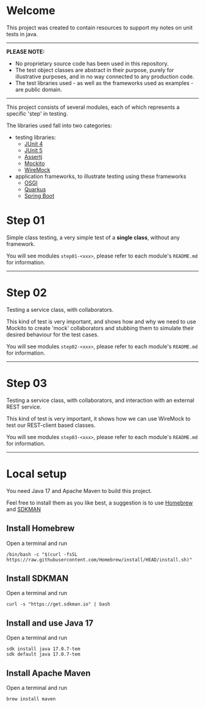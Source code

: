 # Welcome

This project was created to contain resources to support my notes on unit tests in java.

---

**PLEASE NOTE:**

- No proprietary source code has been used in this repository.
- The test object classes are abstract in their purpose, purely for illustrative purposes, and in no way connected to
  any production code.
- The test libraries used - as well as the frameworks used as examples - are public domain.

---

This project consists of several modules, each of which represents a specific 'step' in testing.

The libraries used fall into two categories:

- testing
  libraries:
    - [JUnit 4](https://junit.org/junit4/)
    - [JUnit 5](https://junit.org/junit5/)
    - [Assertj](https://assertj.github.io/doc/)
    - [Mockito](https://site.mockito.org/)
    - [WireMock](https://wiremock.org/)
- application frameworks, to illustrate testing using these frameworks
    - [OSGI](https://docs.osgi.org/specification/)
    - [Quarkus](https://quarkus.io/)
    - [Spring Boot](https://spring.io/projects/spring-boot)

# Step 01

Simple class testing, a very simple test of a **single class**, without any framework.

You will see modules `step01-<xxx>`, please refer to each module's `README.md` for information.

---

# Step 02

Testing a service class, with collaborators.

This kind of test is very important, and shows how and why we need to use
Mockito to create 'mock' collaborators and stubbing them to simulate their desired behaviour for the test cases.

You will see modules `step02-<xxx>`, please refer to each module's `README.md` for information.

---

# Step 03

Testing a service class, with collaborators, and interaction with an external REST service.

This kind of test is very important, it shows how we can use WireMock to test our REST-client based classes.

You will see modules `step03-<xxx>`, please refer to each module's `README.md` for information.

---

# Local setup

You need Java 17 and Apache Maven to build this project.

Feel free to install them as you like best, a suggestion is to use [Homebrew](https://brew.sh/)
and [SDKMAN](https://sdkman.io/)

## Install Homebrew

Open a terminal and run

```shell
/bin/bash -c "$(curl -fsSL https://raw.githubusercontent.com/Homebrew/install/HEAD/install.sh)"
```

## Install SDKMAN

Open a terminal and run

```shell
curl -s "https://get.sdkman.io" | bash
```

## Install and use Java 17

Open a terminal and run

```shell
sdk install java 17.0.7-tem
sdk default java 17.0.7-tem
```

## Install Apache Maven

Open a terminal and run

```shell
brew install maven
```
